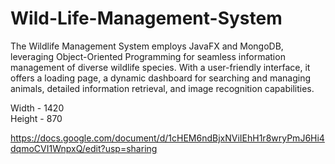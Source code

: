 # Wild-Life-Management-System
The Wildlife Management System employs JavaFX and MongoDB, leveraging Object-Oriented Programming for seamless information management of diverse wildlife species. With a user-friendly interface, it offers a loading page, a dynamic dashboard for searching and managing animals, detailed information retrieval, and image recognition capabilities.

Width   - 1420
<br>
Height  - 870

https://docs.google.com/document/d/1cHEM6ndBjxNViIEhH1r8wryPmJ6Hi4dqmoCVI1WnpxQ/edit?usp=sharing
